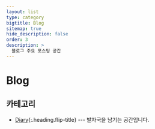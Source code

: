 ```yaml
---
layout: list
type: category
bigtitle: Blog
sitemap: true
hide_description: false
order: 3
description: >
  블로그 주요 포스팅 공간
---
```


# Blog

## 카테고리

* [Diary]{:.heading.flip-title} ---  발자국을 남기는 공간입니다.

[Diary]: /diary/